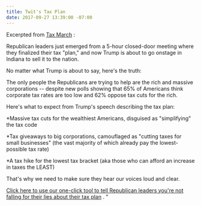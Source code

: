 ```yaml
---
title: Twit's Tax Plan
date: 2017-09-27 13:39:00 -07:00
---
```


Excerpted from [Tax March](http://taxmarch.org/) :

Republican leaders just emerged from a 5-hour closed-door meeting where they finalized their tax "plan," and now Trump is about to go onstage in Indiana to sell it to the nation.

No matter what Trump is about to say, here's the truth:

The only people the Republicans are trying to help are the rich and massive corporations -- despite new polls showing that 65% of Americans think corporate tax rates are too low and 62% oppose tax cuts for the rich.

Here's what to expect from Trump's speech describing the tax plan:

*Massive tax cuts for the wealthiest Americans, disguised as "simplifying" the tax code

*Tax giveaways to big corporations, camouflaged as "cutting taxes for small businesses" (the vast majority of which already pay the lowest-possible tax rate)

*A tax hike for the lowest tax bracket (aka those who can afford an increase in taxes the LEAST)

That's why we need to make sure they hear our voices loud and clear.

[Click here to use our one-click tool to tell Republican leaders you're not falling for their lies about their tax plan](http://p2a.co/rt68EYT?p2asource=20170927nopemail) .   "